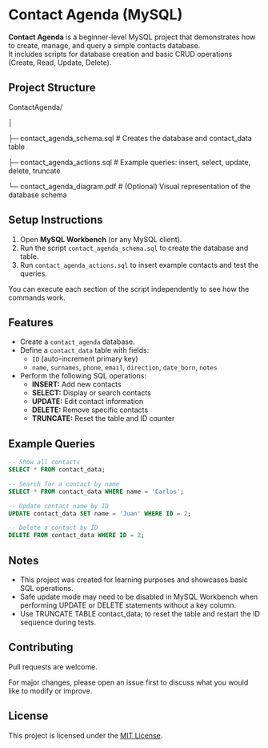 # Contact Agenda (MySQL)

**Contact Agenda** is a beginner-level MySQL project that demonstrates how to create, manage, and query a simple contacts database.  
It includes scripts for database creation and basic CRUD operations (Create, Read, Update, Delete).


## Project Structure

ContactAgenda/

│

├─ contact_agenda_schema.sql # Creates the database and contact_data table

├─ contact_agenda_actions.sql # Example queries: insert, select, update, delete, truncate

└─ contact_agenda_diagram.pdf # (Optional) Visual representation of the database schema

## Setup Instructions

1. Open **MySQL Workbench** (or any MySQL client).
2. Run the script `contact_agenda_schema.sql` to create the database and table.
3. Run `contact_agenda_actions.sql` to insert example contacts and test the queries.

You can execute each section of the script independently to see how the commands work.

## Features

- Create a `contact_agenda` database.  
- Define a `contact_data` table with fields:
  - `ID` (auto-increment primary key)  
  - `name`, `surnames`, `phone`, `email`, `direction`, `date_born`, `notes`
- Perform the following SQL operations:
  - **INSERT:** Add new contacts  
  - **SELECT:** Display or search contacts  
  - **UPDATE:** Edit contact information  
  - **DELETE:** Remove specific contacts  
  - **TRUNCATE:** Reset the table and ID counter  

## Example Queries

```sql
-- Show all contacts
SELECT * FROM contact_data;

-- Search for a contact by name
SELECT * FROM contact_data WHERE name = 'Carlos';

-- Update contact name by ID
UPDATE contact_data SET name = 'Juan' WHERE ID = 2;

-- Delete a contact by ID
DELETE FROM contact_data WHERE ID = 2;
```

## Notes

- This project was created for learning purposes and showcases basic SQL operations.
- Safe update mode may need to be disabled in MySQL Workbench when performing UPDATE or DELETE statements without a key column.
- Use TRUNCATE TABLE contact_data; to reset the table and restart the ID sequence during tests.

## Contributing

Pull requests are welcome.

For major changes, please open an issue first to discuss what you would like to modify or improve.

## License

This project is licensed under the [MIT License](https://choosealicense.com/licenses/mit/).
